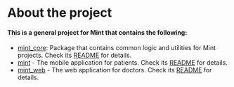 # About the project

#### This is a general project for Mint that contains the following:

- [mint_core](https://github.com/wuffeel/mint_app/tree/master/packages/mint_core): Package that contains common logic and utilities for Mint projects. 
Check its [README](https://github.com/wuffeel/mint_app/tree/master/packages/mint_core#readme) for details.
- [mint](https://github.com/wuffeel/mint) - The mobile application for patients. 
Check its [README](https://github.com/wuffeel/mint#readme) for details.
- [mint_web](https://github.com/wuffeel/mint_web) - The web application for doctors.
Check its [README](https://github.com/wuffeel/mint_web#readme) for details.